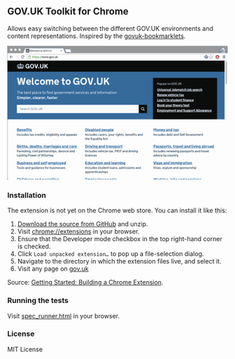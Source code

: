 ## GOV.UK Toolkit for Chrome

Allows easy switching between the different GOV.UK environments and content representations. Inspired by the [govuk-bookmarklets](https://github.com/dsingleton/govuk-bookmarklets).

![Screenshot](docs/screenshots.gif)

### Installation

The extension is not yet on the Chrome web store. You can install it like this:

1. [Download the source from GitHub](https://github.com/tijmenb/govuk-toolkit-chrome/archive/master.zip) and unzip.
2. Visit [chrome://extensions](chrome://extensions) in your browser.
3. Ensure that the Developer mode checkbox in the top right-hand corner is checked.
4. Click `Load unpacked extension…` to pop up a file-selection dialog.
5. Navigate to the directory in which the extension files live, and select it.
6. Visit any page on [gov.uk](https://gov.uk)

Source: [Getting Started: Building a Chrome Extension](https://developer.chrome.com/extensions/getstarted#unpacked).

### Running the tests

Visit [spec_runner.html](spec_runner.html) in your browser.

### License

MIT License
